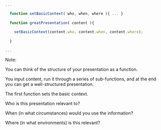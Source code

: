 ```js
...

  function setBasicContext( who, when, where ){ ... }
  
  function greatPresentation( content ){
  
    setBasicContext(content.who, content.when, content.where);
     
  }

...
```

Note:

You can think of the structure of your presentation as a function. 

You input content, run it through a series of sub-functions, and at the end you can get a well-structured presentation.

The first function sets the basic context.

Who is this presentation relevant to?

When (in what circumstances) would you use the information?

Where (in what environments) is this relevant?




